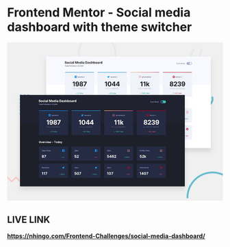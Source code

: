 # Frontend Mentor - Social media dashboard with theme switcher

![Design preview for the Social media dashboard with theme switcher coding challenge](./design/desktop-preview.jpg)

## LIVE LINK

**https://nhingo.com/Frontend-Challenges/social-media-dashboard/**
